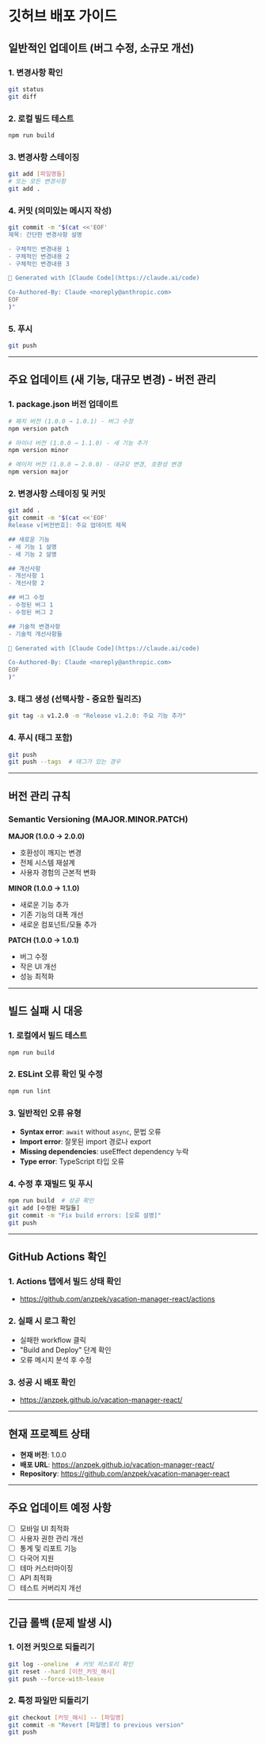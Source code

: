 # 깃허브 배포 가이드

## 일반적인 업데이트 (버그 수정, 소규모 개선)

### 1. 변경사항 확인
```bash
git status
git diff
```

### 2. 로컬 빌드 테스트
```bash
npm run build
```

### 3. 변경사항 스테이징
```bash
git add [파일명들]
# 또는 모든 변경사항
git add .
```

### 4. 커밋 (의미있는 메시지 작성)
```bash
git commit -m "$(cat <<'EOF'
제목: 간단한 변경사항 설명

- 구체적인 변경내용 1
- 구체적인 변경내용 2
- 구체적인 변경내용 3

🤖 Generated with [Claude Code](https://claude.ai/code)

Co-Authored-By: Claude <noreply@anthropic.com>
EOF
)"
```

### 5. 푸시
```bash
git push
```

---

## 주요 업데이트 (새 기능, 대규모 변경) - 버전 관리

### 1. package.json 버전 업데이트
```bash
# 패치 버전 (1.0.0 → 1.0.1) - 버그 수정
npm version patch

# 마이너 버전 (1.0.0 → 1.1.0) - 새 기능 추가
npm version minor

# 메이저 버전 (1.0.0 → 2.0.0) - 대규모 변경, 호환성 변경
npm version major
```

### 2. 변경사항 스테이징 및 커밋
```bash
git add .
git commit -m "$(cat <<'EOF'
Release v[버전번호]: 주요 업데이트 제목

## 새로운 기능
- 새 기능 1 설명
- 새 기능 2 설명

## 개선사항
- 개선사항 1
- 개선사항 2

## 버그 수정
- 수정된 버그 1
- 수정된 버그 2

## 기술적 변경사항
- 기술적 개선사항들

🤖 Generated with [Claude Code](https://claude.ai/code)

Co-Authored-By: Claude <noreply@anthropic.com>
EOF
)"
```

### 3. 태그 생성 (선택사항 - 중요한 릴리즈)
```bash
git tag -a v1.2.0 -m "Release v1.2.0: 주요 기능 추가"
```

### 4. 푸시 (태그 포함)
```bash
git push
git push --tags  # 태그가 있는 경우
```

---

## 버전 관리 규칙

### Semantic Versioning (MAJOR.MINOR.PATCH)

**MAJOR (1.0.0 → 2.0.0)**
- 호환성이 깨지는 변경
- 전체 시스템 재설계
- 사용자 경험의 근본적 변화

**MINOR (1.0.0 → 1.1.0)**
- 새로운 기능 추가
- 기존 기능의 대폭 개선
- 새로운 컴포넌트/모듈 추가

**PATCH (1.0.0 → 1.0.1)**
- 버그 수정
- 작은 UI 개선
- 성능 최적화

---

## 빌드 실패 시 대응

### 1. 로컬에서 빌드 테스트
```bash
npm run build
```

### 2. ESLint 오류 확인 및 수정
```bash
npm run lint
```

### 3. 일반적인 오류 유형
- **Syntax error**: `await` without `async`, 문법 오류
- **Import error**: 잘못된 import 경로나 export
- **Missing dependencies**: useEffect dependency 누락
- **Type error**: TypeScript 타입 오류

### 4. 수정 후 재빌드 및 푸시
```bash
npm run build  # 성공 확인
git add [수정된 파일들]
git commit -m "Fix build errors: [오류 설명]"
git push
```

---

## GitHub Actions 확인

### 1. Actions 탭에서 빌드 상태 확인
- https://github.com/anzpek/vacation-manager-react/actions

### 2. 실패 시 로그 확인
- 실패한 workflow 클릭
- "Build and Deploy" 단계 확인
- 오류 메시지 분석 후 수정

### 3. 성공 시 배포 확인
- https://anzpek.github.io/vacation-manager-react/

---

## 현재 프로젝트 상태
- **현재 버전**: 1.0.0
- **배포 URL**: https://anzpek.github.io/vacation-manager-react/
- **Repository**: https://github.com/anzpek/vacation-manager-react

---

## 주요 업데이트 예정 사항
- [ ] 모바일 UI 최적화
- [ ] 사용자 권한 관리 개선
- [ ] 통계 및 리포트 기능
- [ ] 다국어 지원
- [ ] 테마 커스터마이징
- [ ] API 최적화
- [ ] 테스트 커버리지 개선

---

## 긴급 롤백 (문제 발생 시)

### 1. 이전 커밋으로 되돌리기
```bash
git log --oneline  # 커밋 히스토리 확인
git reset --hard [이전_커밋_해시]
git push --force-with-lease
```

### 2. 특정 파일만 되돌리기
```bash
git checkout [커밋_해시] -- [파일명]
git commit -m "Revert [파일명] to previous version"
git push
```
